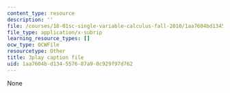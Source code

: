 ```yaml
---
content_type: resource
description: ''
file: /courses/18-01sc-single-variable-calculus-fall-2010/1aa7604bd134557687a90c929f97d762_U3ebQ5Z4Jt8.vtt
file_type: application/x-subrip
learning_resource_types: []
ocw_type: OCWFile
resourcetype: Other
title: 3play caption file
uid: 1aa7604b-d134-5576-87a9-0c929f97d762
---
```

None

